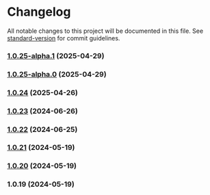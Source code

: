 # Changelog

All notable changes to this project will be documented in this file. See [standard-version](https://github.com/conventional-changelog/standard-version) for commit guidelines.

### [1.0.25-alpha.1](https://github.com/acrool/acrool-js-logger/compare/v1.0.25-alpha.0...v1.0.25-alpha.1) (2025-04-29)

### [1.0.25-alpha.0](https://github.com/acrool/acrool-js-logger/compare/v1.0.24...v1.0.25-alpha.0) (2025-04-29)

### [1.0.24](https://github.com/acrool/acrool-js-logger/compare/v1.0.23...v1.0.24) (2025-04-26)

### [1.0.23](https://github.com/acrool/acrool-js-logger/compare/v1.0.22...v1.0.23) (2024-06-26)

### [1.0.22](https://github.com/acrool/acrool-js-logger/compare/v1.0.21...v1.0.22) (2024-06-25)

### [1.0.21](https://github.com/acrool/acrool-js-logger/compare/v1.0.20...v1.0.21) (2024-05-19)

### [1.0.20](https://github.com/acrool/acrool-js-logger/compare/v1.0.19...v1.0.20) (2024-05-19)

### 1.0.19 (2024-05-19)

